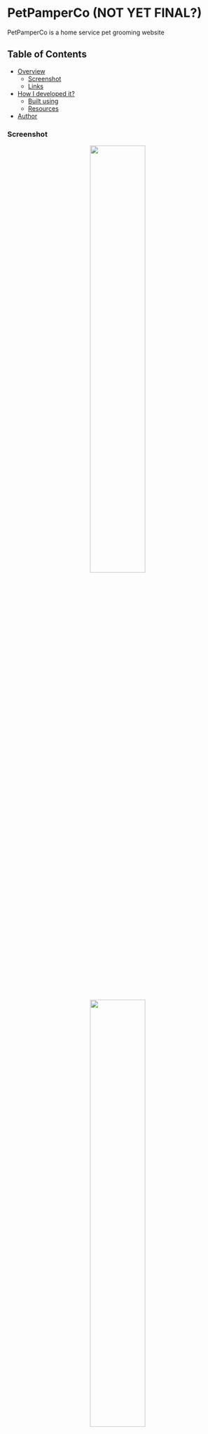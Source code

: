 # PetPamperCo (NOT YET FINAL?)
PetPamperCo is a home service pet grooming website

## Table of Contents

- [Overview](#overview)
  - [Screenshot](#screenshot)
  - [Links](#links)
- [How I developed it?](#how-i-developed-it)
  - [Built using](#built-using)
  - [Resources](#resources)
- [Author](#author)

### Screenshot

<p align="center">
  <img src="images/ss1.png" width="50%"/>
  <img src="images/ss1.png" width="50%"/>
</p>

### Links
- Source Code: https://github.com/rfcho322/pet-pamper-co
- Demo website: n/a

### How I developed it?

This website is created using **HTML and CSS**, Bootstrap 5 classes for a mobile responsive design and carousel, lastly **Github Pages** to deploy the website online.

### Built using
- Semantic HTML5
- CSS custom properties
- Bootstrap v5.2
- BEM (“Block”, “Element”, “Modifier”)

### Resources

- Bootstrap: https://getbootstrap.com/docs/5.2/getting-started/introduction/ - a free front-end framework for faster and easier web development.
- Github Pages: https://pages.github.com/ - is a static site hosting service that takes HTML, CSS, and JavaScript files straight from a repository on GitHub, optionally runs the files through a build process, and publishes a website
- FontAwesome: https://fontawesome.com/ - is a widely-used icon set that gives you scalable vector images that can be customized with CSS.
- Woman Grooming a dog - <a href="https://www.freepik.com/free-vector/cartoon-style-grooming-background_21887969.htm#query=grooming&position=42&from_view=search&track=sph">Image by pikisuperstar</a> on Freepik
- Paw icon - <a href="https://www.flaticon.com/free-icons/paw" title="paw icons">Paw icons created by Freepik - Flaticon</a>
- Female Photo 1 - <a href="https://www.freepik.com/free-photo/tender-feminine-woman-with-blue-eyes-smiles-pleasantly-has-toothy-smile-wears-white-comfortable-sweater-looks-directly-camera-isolated-pink-background_12697877.htm?query=girl%20profile&collectionId=1180&&position=5&from_view=collections#position=5">Image by wayhomestudio</a> on Freepik
- Female Photo 2 - <a href="https://www.freepik.com/free-photo/front-view-young-female-yellow-shirt-colorful-jacket-blue-jeans-posing_9333292.htm?query=business man">Image by KamranAydinov</a> on Freepik
- Male Photo - <a href="https://www.freepik.com/free-photo/front-view-male-office-worker-feeling-emotional-white-wall-work-male-job-business_16931070.htm#query=business%20man&position=45&from_view=search&track=sph">Image by KamranAydinov</a> on Freepik

## Author
- Frontend Mentor - [@rfcho322](https://www.frontendmentor.io/profile/rfcho322)
- CodePen - [@rfcho322](https://codepen.io/rfcho322)


